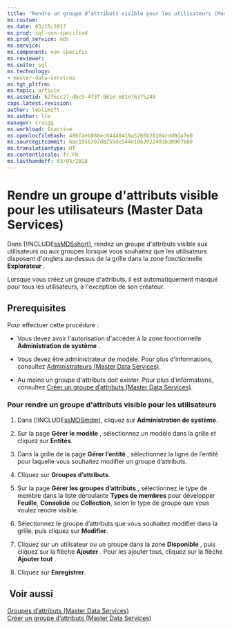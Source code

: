 ```yaml
---
title: "Rendre un groupe d’attributs visible pour les utilisateurs (Master Data Services) | Microsoft Docs"
ms.custom: 
ms.date: 03/15/2017
ms.prod: sql-non-specified
ms.prod_service: mds
ms.service: 
ms.component: non-specific
ms.reviewer: 
ms.suite: sql
ms.technology:
- master-data-services
ms.tgt_pltfrm: 
ms.topic: article
ms.assetid: b2f6cc27-dbc9-4f3f-961e-e81e76375248
caps.latest.revision: 
author: leolimsft
ms.author: lle
manager: craigg
ms.workload: Inactive
ms.openlocfilehash: 486faeb888ec84440419a5766b20104cdd0da7e0
ms.sourcegitcommit: 6ac1956307d8255dc544e1063922493b30907b80
ms.translationtype: HT
ms.contentlocale: fr-FR
ms.lasthandoff: 03/05/2018
---
```

# <a name="make-an-attribute-group-visible-to-users-master-data-services"></a>Rendre un groupe d'attributs visible pour les utilisateurs (Master Data Services)
  Dans [!INCLUDE[ssMDSshort](../includes/ssmdsshort-md.md)], rendez un groupe d'attributs visible aux utilisateurs ou aux groupes lorsque vous souhaitez que les utilisateurs disposent d'onglets au-dessus de la grille dans la zone fonctionnelle **Explorateur** .  
  
 Lorsque vous créez un groupe d'attributs, il est automatiquement masqué pour tous les utilisateurs, à l'exception de son créateur.  
  
## <a name="prerequisites"></a>Prerequisites  
 Pour effectuer cette procédure :  
  
-   Vous devez avoir l'autorisation d'accéder à la zone fonctionnelle **Administration de système** .  
  
-   Vous devez être administrateur de modèle. Pour plus d’informations, consultez [Administrateurs &#40;Master Data Services&#41;](../master-data-services/administrators-master-data-services.md).  
  
-   Au moins un groupe d'attributs doit exister. Pour plus d’informations, consultez [Créer un groupe d’attributs &#40;Master Data Services&#41;](../master-data-services/create-an-attribute-group-master-data-services.md).  
  
### <a name="to-make-an-attribute-group-visible-to-users"></a>Pour rendre un groupe d'attributs visible pour les utilisateurs  
  
1.  Dans [!INCLUDE[ssMDSmdm](../includes/ssmdsmdm-md.md)], cliquez sur **Administration de système**.  
  
2.  Sur la page **Gérer le modèle** , sélectionnez un modèle dans la grille et cliquez sur **Entités**.  
  
3.  Dans la grille de la page **Gérer l’entité** , sélectionnez la ligne de l’entité pour laquelle vous souhaitez modifier un groupe d’attributs.  
  
4.  Cliquez sur **Groupes d’attributs**.  
  
5.  Sur la page **Gérer les groupes d’attributs** , sélectionnez le type de membre dans la liste déroulante **Types de membres** pour développer **Feuille**, **Consolidé** ou **Collection**, selon le type de groupe que vous voulez rendre visible.  
  
6.  Sélectionnez le groupe d’attributs que vous souhaitez modifier dans la grille, puis cliquez sur **Modifier**.  
  
7.  Cliquez sur un utilisateur ou un groupe dans la zone **Disponible** , puis cliquez sur la flèche **Ajouter** . Pour les ajouter tous, cliquez sur la flèche **Ajouter tout** .  
  
8.  Cliquez sur **Enregistrer**.  
  
## <a name="see-also"></a> Voir aussi  
 [Groupes d’attributs &#40;Master Data Services&#41;](../master-data-services/attribute-groups-master-data-services.md)   
 [Créer un groupe d’attributs &#40;Master Data Services&#41;](../master-data-services/create-an-attribute-group-master-data-services.md)  
  
  
